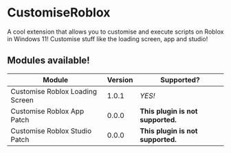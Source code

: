 # CustomiseRoblox
A cool extension that allows you to customise and execute scripts on Roblox in Windows 11! Customise stuff like the loading screen, app and studio!

## Modules available!
| Module                          | Version | Supported?                        |
|---------------------------------|---------|-----------------------------------|
| Customise Roblox Loading Screen | 1.0.1   | *YES!*                            |
| Customise Roblox App Patch      | 0.0.0   | **This plugin is not supported.** |
| Customise Roblox Studio Patch   | 0.0.0   | **This plugin is not supported.** |
